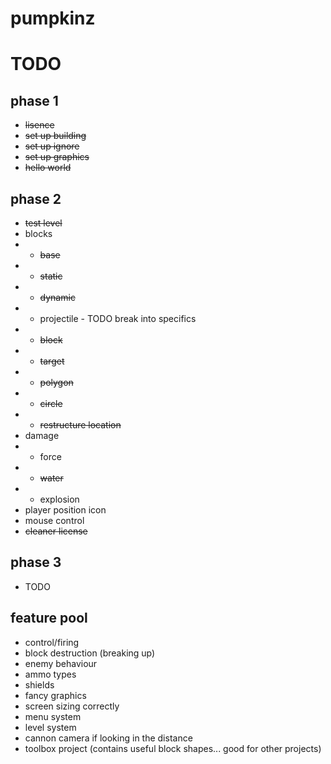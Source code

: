 # pumpkinz

# TODO

## phase 1

- ~~lisence~~
- ~~set up building~~
- ~~set up ignore~~
- ~~set up graphics~~
- ~~hello world~~

## phase 2

- ~~test level~~
- blocks
- - ~~base~~
- - ~~static~~
- - ~~dynamic~~
- - projectile - TODO break into specifics
- - ~~block~~
- - ~~target~~
- - ~~polygon~~
- - ~~circle~~
- - ~~restructure location~~
- damage
- - force
- - ~~water~~
- - explosion
- player position icon
- mouse control
- ~~cleaner license~~

## phase 3

- TODO



## feature pool

- control/firing
- block destruction (breaking up)
- enemy behaviour
- ammo types
- shields
- fancy graphics
- screen sizing correctly
- menu system
- level system
- cannon camera if looking in the distance
- toolbox project (contains useful block shapes... good for other projects)
